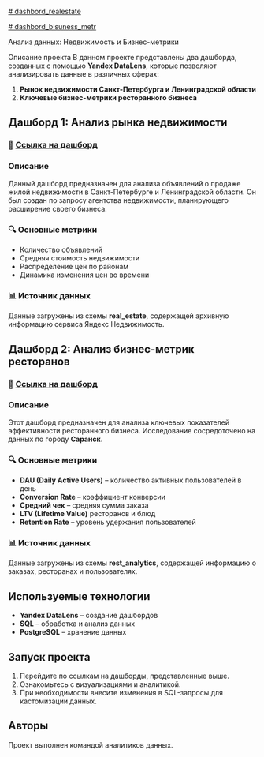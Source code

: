 [# dashbord_realestate](https://datalens.yandex/e1fjpqz7irhw0)

[# dashbord_bisuness_metr](https://datalens.yandex/37zuqb4x6n8ip)

Анализ данных: Недвижимость и Бизнес-метрики

Описание проекта
В данном проекте представлены два дашборда, созданных с помощью **Yandex DataLens**, которые позволяют анализировать данные в различных сферах:
1. **Рынок недвижимости Санкт-Петербурга и Ленинградской области**
2. **Ключевые бизнес-метрики ресторанного бизнеса**

## Дашборд 1: Анализ рынка недвижимости
### 📌 [Ссылка на дашборд](https://datalens.yandex/e1fjpqz7irhw0)
### Описание
Данный дашборд предназначен для анализа объявлений о продаже жилой недвижимости в Санкт-Петербурге и Ленинградской области. Он был создан по запросу агентства недвижимости, планирующего расширение своего бизнеса.

### 🔍 Основные метрики
- Количество объявлений
- Средняя стоимость недвижимости
- Распределение цен по районам
- Динамика изменения цен во времени

### 📊 Источник данных
Данные загружены из схемы **real_estate**, содержащей архивную информацию сервиса Яндекс Недвижимость.

## Дашборд 2: Анализ бизнес-метрик ресторанов
### 📌 [Ссылка на дашборд](https://datalens.yandex/37zuqb4x6n8ip)
### Описание
Этот дашборд предназначен для анализа ключевых показателей эффективности ресторанного бизнеса. Исследование сосредоточено на данных по городу **Саранск**.

### 🔍 Основные метрики
- **DAU (Daily Active Users)** – количество активных пользователей в день
- **Conversion Rate** – коэффициент конверсии
- **Средний чек** – средняя сумма заказа
- **LTV (Lifetime Value)** ресторанов и блюд
- **Retention Rate** – уровень удержания пользователей

### 📊 Источник данных
Данные загружены из схемы **rest_analytics**, содержащей информацию о заказах, ресторанах и пользователях.

## Используемые технологии
- **Yandex DataLens** – создание дашбордов
- **SQL** – обработка и анализ данных
- **PostgreSQL** – хранение данных

## Запуск проекта
1. Перейдите по ссылкам на дашборды, представленные выше.
2. Ознакомьтесь с визуализациями и аналитикой.
3. При необходимости внесите изменения в SQL-запросы для кастомизации данных.

## Авторы
Проект выполнен командой аналитиков данных.



